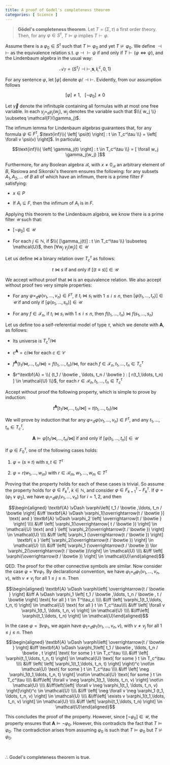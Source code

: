 ```yaml
---
title: A proof of Godel's completeness theorem 
categories: [ Science ]
---
```


> **Gödel's completeness theorem**. Let $T = (\Sigma, \tau)$ a first order 
theory. Then, for any $\varphi \in S^\tau$, $T \vDash \varphi$ implies $T \vdash
\varphi$.


Assume there is a $\varphi_0 \in S^\tau$ such that $T \vDash \varphi_0$
and yet $T \not\vdash  \varphi_0$. We define $\dashv\vdash$ as the
equivalence relation s.t. $\varphi \dashv\vdash \psi$ if and only if
$T \vdash (\varphi \iff \psi)$, and the Lindenbaum algebra in the usual
way:

$$\mathcal{A}_T = \left( S^\tau / \dashv\vdash , \textbf{s}, \textbf{i}, ^c, 0, 1 \right)$$

For any sentence $\varphi$, let $[\varphi]$ denote
$\varphi / \dashv\vdash$. Evidently, from our assumption follows

$$[\varphi] \neq 1, ~ ~ ~ [\neg \varphi_0] \neq 0$$

Let $\overrightarrow{\gamma}$ denote the infinituple containing all
formulas with at most one free variable. In each
$\gamma_j =_d \gamma_j(w_j)$, $w_j$ denotes the variable such that
$\\{ w_j \\} \subseteq \mathcal{F}(\gamma_j)$.

The infimum lemma for Lindenbaum algebras guarantees that, for any
formula $\psi \in F^\tau$,
$\text{inf}\\{ \left[ \psi(t) \right] : t \in T_c^\tau  \\}  = \left[ \forall v \psi(v) \right]$.
In particular,

$$\text{inf}\\{ \left[ \gamma_j(t) \right] : t \in T_c^\tau  \\} = [ \forall w_j \gamma_j(w_j) ]$$

Furthermore, for any Boolean algebra $\mathcal{B}$, with
$x \neq 0_\mathcal{B}$ an arbitrary element of $B$, Rasiowa and
Sikorski's theorem ensures the following: for any subsets
$A_1, A_2, \ldots$ of $B$ all of which have an infimum, there is a
prime filter $F$ satisfying:

-   $x \in P$

-   If $A_i \subseteq F$, then the infimum of $A_i$ is in $F$.

Applying this theorem to the Lindenbaum algebra, we know there is a
prime filter $\mathcal{U}$ such that:

-   $\left[ \neg \varphi_0 \right] \in \mathcal{U}$

-   For each $j \in \mathbb{N}$, if
    $\\{ [\gamma_j(t)] : t \in T_c^\tau \\} \subseteq \mathcal{U}$,
    then $[ \forall w_j ~ \gamma_j(w_j) ] \in \mathcal{U}$

Let us define $\bowtie$ a binary relation over $T^\tau_c$ as follows:

$$t \bowtie  s \text{ if and only if } [(t \equiv s)] \in \mathcal{U}$$

We accept without proof that $\bowtie$ is an equivalence relation. We
also accept without proof two very simple properties:

-   For any $\varphi =_d \varphi(v_1,\ldots,v_n)\in F^\tau$, if
    $t_i \bowtie s_i$ with $1 \leq i \leq n$, then
    $[ \varphi(t_1,\ldots, t_n) ] \in \mathcal{U}$ if and only if
    $[\varphi(s_1,\ldots, s_n)] \in \mathcal{U}$

-   For any $f \in \mathcal{F}_n$, if $t_i \bowtie s_i$ with
    $1 \leq i \leq n$, then
    $f(t_1,\ldots, t_n) \bowtie f(s_1,\ldots, s_n)$

Let us define too a self-referential model of type $\tau$, which we
denote with $\textbf{A}$, as follows:

-   Its universe is $T^\tau_c / \bowtie$

-   $c^\textbf{A} = c /\bowtie$ for each $c \in \mathcal{C}$

-   $f^\textbf{A}(t_1 / \bowtie , \ldots, t_n /\bowtie ) = f(t_1,\ldots, t_n)  / \bowtie$,
    for each $f \in \mathcal{F}_n, t_1,\ldots, t_n \in T_c^\tau$

-   $r^\textbf{A} = \\{ (t_1 / \bowtie , \ldots, t_n / \bowtie ) : [ r(t_1,\ldots, t_n) ] \in \mathcal{U}  \\}$,
    for each $r \in \mathcal{R}_n, t_1,\ldots,t_n \in T_c^\tau$

Accept without proof the following property, which is simple to prove by 
induction:

$$t^\textbf{A}[t_1 / \bowtie , \ldots, t_n /\bowtie ] = t(t_1,\ldots, t_n) / \bowtie$$

We will prove by induction that for any
$\varphi =_d \varphi(v_1,\ldots,v_n) \in F^\tau$, and any
$t_1,\ldots, t_n \in T^\tau_c$,

$$\textbf{A} \vDash \varphi\left[ t_1 / \bowtie , \ldots, t_n / \bowtie  \right] \text{ if and only if } \left[ \varphi(t_1,\ldots,t_n) \right] \in \mathcal{U}$$


If $\varphi \in F_0^\tau$, one of the following cases holds:

1.  $\varphi = (s \equiv t)$ with $s, t \in T^\tau$

2.  $\varphi = r(w_1,\ldots, w_m)$ with
    $r \in \mathcal{R}_m, w_1,\ldots, w_m \in T^\tau$

Proving that the property holds for each of these cases is trivial. So assume
the property holds for $\varphi \in F_k^\tau$, $k \in \mathbb{N}$, and consider
$\varphi \in F_{k+1}^\tau - F_k^\tau$. If $\varphi = (\varphi_1 \lor
\varphi_2)$, we have $\varphi_i =_d \varphi_i(v_1,\ldots, v_n)$ for $i = 1, 2$,
and then

$$\begin{aligned}
    \textbf{A} \vDash \varphi\left[ t_1 / \bowtie ,\ldots, t_n / \bowtie  \right]  
&\iff \textbf{A} \vDash \varphi_1[\overrightarrow{t / \bowtie }] \text{ and } \textbf{A} \vDash \varphi_2 \left[ \overrightarrow{t / \bowtie } \right]  \\\\ 
&\iff \left[ \varphi_1(\overrightarrow{ t / \bowtie }) \right] \in \mathcal{U} \text{ and } \left[ \varphi_2(\overrightarrow{t / \bowtie }) \right]  \in  \mathcal{U} \\\\ 
&\iff \left[ \varphi_1 (\overrightarrow{t / \bowtie }) \right] \textbf{ s } \left[ \varphi_2(\overrightarrow{t / \bowtie }) \right] \in  \mathcal{U} \\\\ 
&\iff \left[ \varphi_1 (\overrightarrow{t / \bowtie }) \lor \varphi_2(\overrightarrow{t / \bowtie })\right] \in \mathcal{U} \\\\ 
&\iff \left[ \varphi(\overrightarrow{t / \bowtie }) \right] \in \mathcal{U}\end{aligned}$$

QED. The proof for the other connective symbols are similar. Now
consider the case $\varphi = \forall v \varphi_1$. By declarational
convention, we have $\varphi_1 =_d \varphi_1(v_1,\ldots, v_n, v)$, with
$v \neq v_j$ for all $1 \leq j \leq n$. Then

$$\begin{aligned}
    \textbf{A} \vDash \varphi\left[ \overrightarrow{t / \bowtie } \right] 
&\iff A \vDash \varphi_1 \left[ t_1 / \bowtie ,\ldots, t_n / \bowtie , t / \bowtie  \right] \text{ for all } t \in T^\tau_c \\\\ 
&\iff \left[ \varphi_1(t_1,\ldots, t_n, t) \right] \in \mathcal{U} \text{ for all } t \in T_c^\tau\\\\ 
&\iff \left[ \forall v \varphi_1(t_1, \ldots, t_n, v) \right] \in \mathcal{U} \\\\ 
&\iff\left[ \varphi(t_1,\ldots, t_n) \right] \in \mathcal{U}\end{aligned}$$

In the case $\varphi = \exists v \varphi_1$, we again have
$\varphi_1 =_d \varphi_1(v_1,\ldots, v_n, v)$, with $v \neq v_j$ for all
$1 \leq j \leq n$. Then

$$\begin{aligned}
    \textbf{A} \vDash \varphi\left[ \overrightarrow{t / \bowtie } \right] 
&\iff \textbf{A} \vDash \varphi_1\left[ t_1 / \bowtie , \ldots, t_n / \bowtie , t \right] \text{ for some } t \in  T_c^\tau \\\\ 
&\iff \left[ \varphi(t_1,\ldots, t_n, t) \right] \in \mathcal{U} \text{ for some } t \in  T_c^\tau \\\\ 
&\iff \left( \left[ \varphi_1(t_1,\ldots, t_n, t) \right]  \right)^c \not\in \mathcal{U} \text{ for some } t \in T_c^\tau \\\\ 
&\iff \left[ \neg \varphi_1(t_1,\ldots, t_n, t) \right] \not\in \mathcal{U} \text{ for some } t \in T_c^\tau \\\\ 
&\iff\left[ \forall v \neg \varphi_1(t_1, \ldots, t_n, v) \right] \not\in \mathcal{U} \\\\ 
&\iff\left(\left[ \forall v \neg \varphi_1(t_1, \ldots, t_n, v) \right]\right)^c \in \mathcal{U} \\\\ 
&\iff \left[ \neg \forall v \neg \varphi_1 (t_1, \ldots, t_n, v) \right] \in \mathcal{U} \\\\ 
&\iff\left[ \exists v \varphi_1(t_1,\ldots, t_n, v) \right] \in \mathcal{U} \\\\ 
&\iff \left[ \varphi(t_1,\ldots, t_n) \right] \in \mathcal{U}\end{aligned}$$

This concludes the proof of the property. However, since
$\left[ \neg \varphi_0
\right] \in \mathcal{U}$, the property ensures that
$\textbf{A} \vDash \neg
\varphi_0$. However, this contradicts the fact that
$T \vDash \varphi_0$. The contradiction arises from assuming $\varphi_0$
is such that $T \vDash \varphi_0$ but $T \not\vdash \varphi_0$.

 

$\therefore$ Godel's completeness theorem is true.

